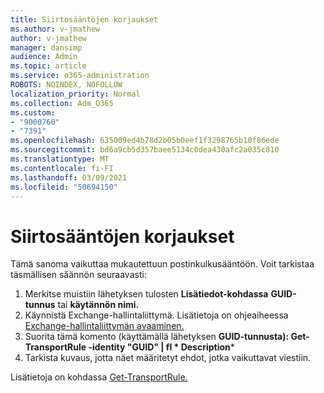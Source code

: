 ```yaml
---
title: Siirtosääntöjen korjaukset
ms.author: v-jmathew
author: v-jmathew
manager: dansimp
audience: Admin
ms.topic: article
ms.service: o365-administration
ROBOTS: NOINDEX, NOFOLLOW
localization_priority: Normal
ms.collection: Adm_O365
ms.custom:
- "9000760"
- "7391"
ms.openlocfilehash: 635009ed4b78d2b05b0eef1f3298765b10f86ede
ms.sourcegitcommit: bd6a9cb5d357baee5134c0dea430afc2a035c810
ms.translationtype: MT
ms.contentlocale: fi-FI
ms.lasthandoff: 03/09/2021
ms.locfileid: "50694150"
---
```

# <a name="fix-transport-rules"></a>Siirtosääntöjen korjaukset

Tämä sanoma vaikuttaa mukautettuun postinkulkusääntöön. Voit tarkistaa täsmällisen säännön seuraavasti:

1. Merkitse muistiin lähetyksen tulosten **Lisätiedot-kohdassa** **GUID-tunnus** tai **käytännön nimi.**
2. Käynnistä Exchange-hallintaliittymä. Lisätietoja on ohjeaiheessa [Exchange-hallintaliittymän avaaminen.](https://go.microsoft.com/fwlink/?linkid=2101432)
3. Suorita tämä komento (käyttämällä lähetyksen  **GUID-tunnusta): Get-TransportRule -identity "GUID" | fl * Description***
4. Tarkista kuvaus, jotta näet määritetyt ehdot, jotka vaikuttavat viestiin.

Lisätietoja on kohdassa [Get-TransportRule.](https://go.microsoft.com/fwlink/?linkid=2101523)
